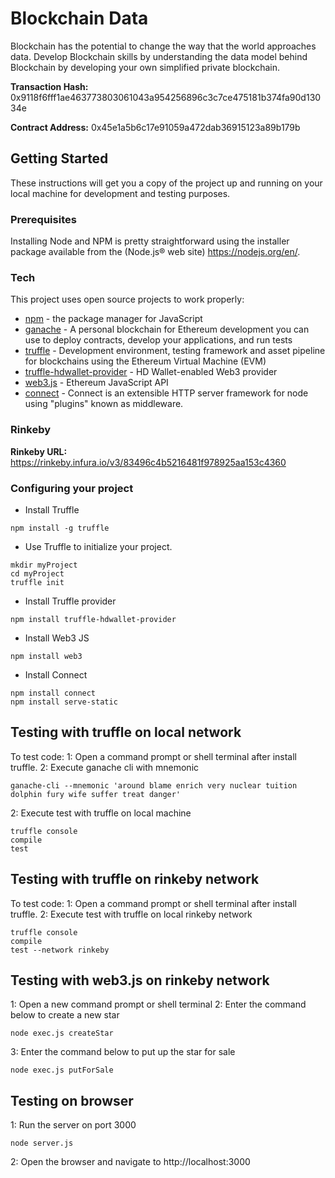 # Blockchain Data

Blockchain has the potential to change the way that the world approaches data. Develop Blockchain skills by understanding the data model behind Blockchain by developing your own simplified private blockchain.

**Transaction Hash:** 0x9118f6fff1ae463773803061043a954256896c3c7ce475181b374fa90d13034e

**Contract Address:** 0x45e1a5b6c17e91059a472dab36915123a89b179b

## Getting Started

These instructions will get you a copy of the project up and running on your local machine for development and testing purposes.

### Prerequisites

Installing Node and NPM is pretty straightforward using the installer package available from the (Node.js® web site) https://nodejs.org/en/.

### Tech
This project uses open source projects to work properly:

* [npm] - the package manager for JavaScript
* [ganache] - A personal blockchain for Ethereum development you can use to deploy contracts, develop your applications, and run tests
* [truffle] - Development environment, testing framework and asset pipeline for blockchains using the Ethereum Virtual Machine (EVM)
* [truffle-hdwallet-provider] - HD Wallet-enabled Web3 provider
* [web3.js] - Ethereum JavaScript API
* [connect] - Connect is an extensible HTTP server framework for node using "plugins" known as middleware.

### Rinkeby

**Rinkeby URL:** https://rinkeby.infura.io/v3/83496c4b5216481f978925aa153c4360

### Configuring your project

- Install Truffle
```
npm install -g truffle
```

- Use Truffle to initialize your project.
```
mkdir myProject
cd myProject
truffle init
```

- Install Truffle provider
```
npm install truffle-hdwallet-provider
```

- Install Web3 JS
```
npm install web3
```

- Install Connect
```
npm install connect
npm install serve-static
```

## Testing with truffle on local network

To test code:
1: Open a command prompt or shell terminal after install truffle.
2: Execute ganache cli with mnemonic
```
ganache-cli --mnemonic 'around blame enrich very nuclear tuition dolphin fury wife suffer treat danger'
```
2: Execute test with truffle on local machine
```
truffle console
compile
test
```

## Testing with truffle on rinkeby network

To test code:
1: Open a command prompt or shell terminal after install truffle.
2: Execute test with truffle on local rinkeby network
```
truffle console
compile
test --network rinkeby
```

## Testing with web3.js on rinkeby network
1: Open a new command prompt or shell terminal
2: Enter the command below to create a new star
```
node exec.js createStar
```
3: Enter the command below to put up the star for sale
```
node exec.js putForSale
```

## Testing on browser

1: Run the server on port 3000
```
node server.js
```
2: Open the browser and navigate to  http://localhost:3000


[node.js]: http://nodejs.org
[ganache]: https://truffleframework.com/ganache
[truffle]: https://github.com/trufflesuite/truffle
[npm]: https://www.npmjs.com
[truffle-hdwallet-provider]: https://github.com/trufflesuite/truffle-hdwallet-provider
[web3.js]: https://github.com/ethereum/web3.js/
[connect]: https://www.npmjs.com/package/connect
